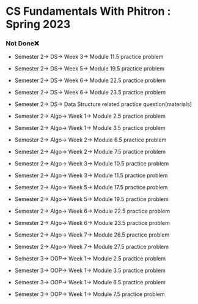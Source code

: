 # CS Fundamentals With Phitron : Spring 2023

### Not Done❌

- Semester 2-> DS-> Week 3-> Module 11.5 practice problem
- Semester 2-> DS-> Week 5-> Module 19.5 practice problem
- Semester 2-> DS-> Week 6-> Module 22.5 practice problem
- Semester 2-> DS-> Week 6-> Module 23.5 practice problem
- Semester 2-> DS-> Data Structure related practice question(materials)


- Semester 2-> Algo-> Week 1-> Module 2.5 practice problem
- Semester 2-> Algo-> Week 1-> Module 3.5 practice problem
- Semester 2-> Algo-> Week 2-> Module 6.5 practice problem
- Semester 2-> Algo-> Week 2-> Module 7.5 practice problem
- Semester 2-> Algo-> Week 3-> Module 10.5 practice problem
- Semester 2-> Algo-> Week 3-> Module 11.5 practice problem
- Semester 2-> Algo-> Week 5-> Module 17.5 practice problem
- Semester 2-> Algo-> Week 5-> Module 19.5 practice problem
- Semester 2-> Algo-> Week 6-> Module 22.5 practice problem
- Semester 2-> Algo-> Week 6-> Module 23.5 practice problem
- Semester 2-> Algo-> Week 7-> Module 26.5 practice problem
- Semester 2-> Algo-> Week 7-> Module 27.5 practice problem


- Semester 3-> OOP-> Week 1-> Module 2.5 practice problem
- Semester 3-> OOP-> Week 1-> Module 3.5 practice problem
- Semester 3-> OOP-> Week 1-> Module 6.5 practice problem
- Semester 3-> OOP-> Week 1-> Module 7.5 practice problem
